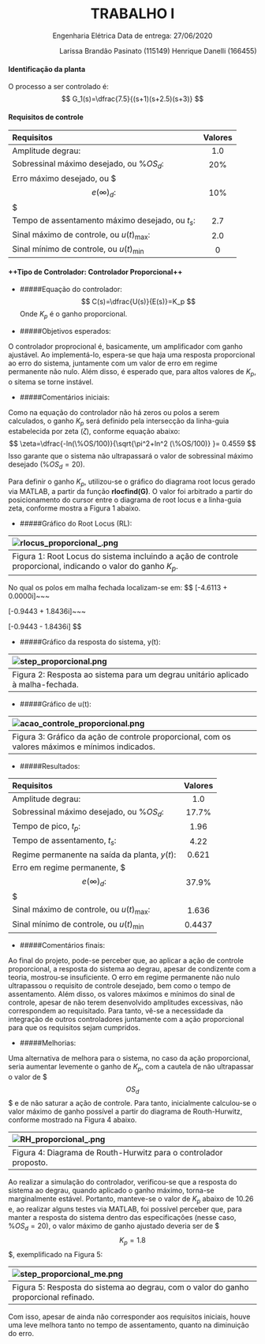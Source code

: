 # <center> TRABALHO I 

<p style='text-align: center;'> Engenharia Elétrica
Data de entrega: 27/06/2020 </p>

<p style='text-align: right;'> Larissa Brandão Pasinato (115149) 
Henrique Danelli (166455)</p> 

#### Identificação da planta
O processo a ser controlado é:
$$
G_1(s)=\dfrac{7.5}{(s+1)(s+2.5)(s+3)}
$$

#### Requisitos de controle

Requisitos|	Valores
:--------- | :------:
Amplitude degrau: | 1.0
Sobressinal máximo desejado, ou $\%OS_d:$| 20%
Erro máximo desejado, ou $$$e(\infty)_d:$$$| 10%
Tempo de assentamento máximo desejado, ou $t_s:$| 2.7
Sinal máximo de controle, ou $u(t)_\max:$| 2.0
Sinal mínimo de controle, ou $u(t)_\min$|0

####  ++Tipo de Controlador: Controlador Proporcional++

- #####Equação do controlador:
$$
C(s)=\dfrac{U(s)}{E(s)}=K_p
$$
Onde $K_p$ é o ganho proporcional.

- #####Objetivos esperados:

O controlador proprocional é, basicamente, um amplificador com ganho ajustável. Ao implementá-lo, espera-se que haja uma resposta proporcional ao erro do sistema, juntamente com um valor de erro em regime permanente não nulo. Além disso, é esperado que, para altos valores de $K_p$, o sitema se torne instável.

- #####Comentários iniciais: 

Como na equação do controlador não há zeros ou polos a serem calculados, o ganho $K_p$ será definido pela intersecção da linha-guia estabelecida por zeta ($\zeta$), conforme equação abaixo:
$$
\zeta=\dfrac{-ln(\%OS/100)}{\sqrt{\pi^2+ln^2 (\%OS/100)} }=  0.4559
$$
Isso garante que o sistema não ultrapassará o valor de sobressinal máximo desejado ($\%OS_d= 20$).

Para definir o ganho $K_p$, utilizou-se o gráfico do diagrama root locus gerado via MATLAB, a partir da função **rlocfind(G)**. O valor foi arbitrado a partir do posicionamento do cursor entre o diagrama de root locus e a linha-guia zeta, conforme mostra a Figura 1 abaixo.

- #####Gráfico do Root Locus (RL):

|![rlocus_proporcional_.png](rlocus_proporcional_.png)|
| :--- |
| Figura 1: Root Locus do sistema incluindo a ação de controle proporcional, indicando o valor do ganho $K_p$.|

No qual os polos em malha fechada localizam-se em:
$$
  [-4.6113 + 0.0000i]~~~

  [-0.9443 + 1.8436i]~~~

  [-0.9443 - 1.8436i]
$$

- #####Gráfico da resposta do sistema, y(t):

|![step_proporcional.png](step_proporcional.png)|
| :--- |
| Figura 2: Resposta ao sistema para um degrau unitário aplicado à malha-fechada.|

- #####Gráfico de u(t):

|![acao_controle_proporcional.png](acao_controle_proporcional.png)|
| :--- |
| Figura 3: Gráfico da ação de controle proporcional, com os valores máximos e mínimos indicados.|

- #####Resultados:

Requisitos|	Valores
:--------- | :------:
Amplitude degrau: | 1.0
Sobressinal máximo desejado, ou $\%OS_d:$| 17.7%
Tempo de pico, $t_p:$| 1.96
Tempo de assentamento, $t_s:$| 4.22
Regime permanente na saída da planta, $y(t):$|0.621
Erro em regime permanente, $$$e(\infty)_d:$$$| 37.9%
Sinal máximo de controle, ou $u(t)_\max:$| 1.636
Sinal mínimo de controle, ou $u(t)_\min$|0.4437

- #####Comentários finais:

Ao final do projeto, pode-se perceber que, ao aplicar a ação de controle proporcional, a resposta do sistema ao degrau, apesar de condizente com a teoria, mostrou-se insuficiente. O erro em regime permanente não nulo ultrapassou o requisito de controle desejado, bem como o tempo de assentamento. Além disso, os valores máximos e mínimos do sinal de controle, apesar de não terem desenvolvido amplitudes excessivas, não correspondem ao requisitado. Para tanto, vê-se a necessidade da integração de outros controladores juntamente com a ação proporcional para que os requisitos sejam cumpridos.

- #####Melhorias:

Uma alternativa de melhora para o sistema, no caso da ação proporcional, seria aumentar levemente o ganho de $K_p$, com a cautela de não ultrapassar o valor de $$$OS_d$$$ e de não saturar a ação de controle. Para tanto, inicialmente calculou-se o valor máximo de ganho possível a partir do diagrama de Routh-Hurwitz, conforme mostrado na Figura 4 abaixo.

|![RH_proporcional_.png](RH_proporcional_.png)|
| :--- |
| Figura 4: Diagrama de Routh-Hurwitz para o controlador proposto.|

Ao realizar a simulação do controlador, verificou-se que a resposta do sistema ao degrau, quando aplicado o ganho máximo, torna-se marginalmente estável. Portanto, manteve-se o valor de $K_p$ abaixo de 10.26 e, ao realizar alguns testes via MATLAB, foi possível perceber que, para manter a resposta do sistema dentro das especificações (nesse caso, $\%OS_d=20%$), o valor máximo de ganho ajustado deveria ser de $$$K_p=1.8$$$, exemplificado na Figura 5:

|![step_proporcional_me.png](step_proporcional_me.png)|
| :--- |
| Figura 5: Resposta do sistema ao degrau, com o valor do ganho proporcional refinado.|

Com isso, apesar de ainda não corresponder aos requisitos iniciais, houve uma leve melhora tanto no tempo de assentamento, quanto na diminuição do erro.
